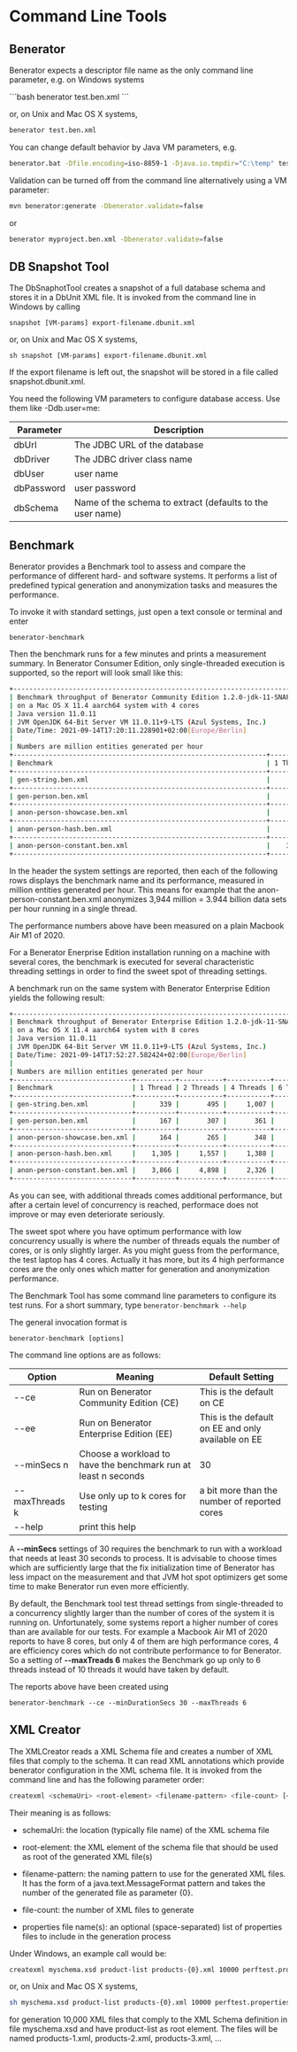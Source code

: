 # Command Line Tools

## Benerator

Benerator expects a descriptor file name as the only command line parameter, e.g. on Windows systems

<div class="termy">
```bash
benerator test.ben.xml
```
</div>

or, on Unix and Mac OS X systems,

```bash
benerator test.ben.xml
```

You can change default behavior by Java VM parameters, e.g.

```bash
benerator.bat -Dfile.encoding=iso-8859-1 -Djava.io.tmpdir="C:\temp" test.ben.xml
```

Validation can be turned off from the command line alternatively using a VM parameter:

```bash
mvn benerator:generate -Dbenerator.validate=false
```

or

```bash
benerator myproject.ben.xml -Dbenerator.validate=false
```

## DB Snapshot Tool

The DbSnaphotTool creates a snapshot of a full database schema and stores it in a DbUnit XML file. It is invoked from the command line in Windows by
calling

`snapshot [VM-params] export-filename.dbunit.xml`

or, on Unix and Mac OS X systems,

`sh snapshot [VM-params] export-filename.dbunit.xml`

If the export filename is left out, the snapshot will be stored in a file called snapshot.dbunit.xml.

You need the following VM parameters to configure database access. Use them like -Ddb.user=me:

| Parameter | Description |
| --- | --- |
| dbUrl | The JDBC URL of the database |
| dbDriver | The JDBC driver class name |
| dbUser | user name |
| dbPassword | user password |
| dbSchema | Name of the schema to extract (defaults to the user name) |

## Benchmark

Benerator provides a Benchmark tool to assess and compare the performance of different hard- and software systems.
It performs a list of predefined typical generation and anonymization tasks and measures the performance.

To invoke it with standard settings, just open a text console or terminal and enter

`benerator-benchmark`

Then the benchmark runs for a few minutes and prints a measurement summary.
In Benerator Consumer Edition, only single-threaded execution is supported, so the report will look small like this:

```bash
+---------------------------------------------------------------------------+
| Benchmark throughput of Benerator Community Edition 1.2.0-jdk-11-SNAPSHOT |
| on a Mac OS X 11.4 aarch64 system with 4 cores                            |
| Java version 11.0.11                                                      |
| JVM OpenJDK 64-Bit Server VM 11.0.11+9-LTS (Azul Systems, Inc.)           |
| Date/Time: 2021-09-14T17:20:11.228901+02:00[Europe/Berlin]                |
|                                                                           |
| Numbers are million entities generated per hour                           |
+----------------------------------------------------------------+----------+
| Benchmark                                                      | 1 Thread |
+----------------------------------------------------------------+----------+
| gen-string.ben.xml                                             |       59 |
+----------------------------------------------------------------+----------+
| gen-person.ben.xml                                             |      124 |
+----------------------------------------------------------------+----------+
| anon-person-showcase.ben.xml                                   |      121 |
+----------------------------------------------------------------+----------+
| anon-person-hash.ben.xml                                       |      562 |
+----------------------------------------------------------------+----------+
| anon-person-constant.ben.xml                                   |    3,944 |
+----------------------------------------------------------------+----------+
```

In the header the system settings are reported, then each of the following rows 
displays the benchmark name and its performance, measured in million entities 
generated per hour. 
This means for example that the anon-person-constant.ben.xml anonymizes 
3,944 million = 3.944 billion data sets per hour running in a single thread.

The performance numbers above have been measured on a plain Macbook Air M1 of 2020.

For a Benerator Enerprise Edition installation running on a machine with several cores, 
the benchmark is executed for several characteristic threading settings in order to 
find the sweet spot of threading settings. 

A benchmark run on the same system with Benerator Enterprise Edition yields the following result:

```bash
+-----------------------------------------------------------------------------+
| Benchmark throughput of Benerator Enterprise Edition 1.2.0-jdk-11-SNAPSHOT  |
| on a Mac OS X 11.4 aarch64 system with 8 cores                              |
| Java version 11.0.11                                                        |
| JVM OpenJDK 64-Bit Server VM 11.0.11+9-LTS (Azul Systems, Inc.)             |
| Date/Time: 2021-09-14T17:52:27.582424+02:00[Europe/Berlin]                  |
|                                                                             |
| Numbers are million entities generated per hour                             |
+------------------------------+----------+-----------+-----------+-----------+
| Benchmark                    | 1 Thread | 2 Threads | 4 Threads | 6 Threads |
+------------------------------+----------+-----------+-----------+-----------+
| gen-string.ben.xml           |      339 |       495 |     1,007 |       992 |
+------------------------------+----------+-----------+-----------+-----------+
| gen-person.ben.xml           |      167 |       307 |       361 |       267 |
+------------------------------+----------+-----------+-----------+-----------+
| anon-person-showcase.ben.xml |      164 |       265 |       348 |       250 |
+------------------------------+----------+-----------+-----------+-----------+
| anon-person-hash.ben.xml     |    1,305 |     1,557 |     1,388 |     1,457 |
+------------------------------+----------+-----------+-----------+-----------+
| anon-person-constant.ben.xml |    3,866 |     4,898 |     2,326 |     1,960 |
+------------------------------+----------+-----------+-----------+-----------+
```

As you can see, with additional threads comes additional performance, 
but after a certain level of concurrency is reached, performace does not improve 
or may even deteriorate seriously.

The sweet spot where you have optimum performance with low concurrency usually 
is where the number of threads equals the number of cores, or is only slightly larger. 
As you might guess from the performance, the test laptop has 4 cores. 
Actually it has more, but its 4 high performance cores are the only ones which matter 
for generation and anonymization performance.

The Benchmark Tool has some command line parameters to configure its test runs. 
For a short summary, type ```benerator-benchmark --help```

The general invocation format is

```benerator-benchmark [options]```

The command line options are as follows:


| Option | Meaning | Default Setting |
| --- | --- | --- |
| --ce | Run on Benerator Community Edition (CE) | This is the default on CE |
| --ee | Run on Benerator Enterprise Edition (EE) | This is the default on EE and only available on EE |
| --minSecs n | Choose a workload to have the benchmark run at least n seconds | 30 |
| --maxThreads k | Use only up to k cores for testing | a bit more than the number of reported cores |
| --help | print this help |

A **--minSecs** settings of 30 requires the benchmark to run with a workload 
that needs at least 30 seconds to process. It is advisable to choose times 
which are sufficiently large that the fix initialization time of Benerator 
has less impact on the measurement and that JVM hot spot optimizers get some 
time to make Benerator run even more efficiently.

By default, the Benchmark tool test thread settings from single-threaded to a concurrency 
slightly larger than the number of cores of the system it is running on. Unfortunately, 
some systems report a higher number of cores than are available for our tests.
For example a Macbook Air M1 of 2020 reports to have 8 cores, but only 4 of them are high 
performance cores, 4 are efficiency cores which do not contribute performance to for 
Benerator. So a setting of **--maxTreads 6** makes the Benchmark go up only to 6 threads 
instead of 10 threads it would have taken by default.

The reports above have been created using

```benerator-benchmark --ce --minDurationSecs 30 --maxThreads 6```

## XML Creator

The XMLCreator reads a XML Schema file and creates a number of XML files that comply to the schema. It can read XML annotations which provide
benerator configuration in the XML schema file. It is invoked from the command line and has the following parameter order:

```bash
createxml <schemaUri> <root-element> <filename-pattern> <file-count> [<properties file name(s)>]
```

Their meaning is as follows:

* schemaUri: the location (typically file name) of the XML schema file

* root-element: the XML element of the schema file that should be used as root of the generated XML file(s)

* filename-pattern: the naming pattern to use for the generated XML files. It has the form of a java.text.MessageFormat pattern and takes the number
  of the generated file as parameter {0}.

* file-count: the number of XML files to generate

* properties file name(s): an optional (space-separated) list of properties files to include in the generation process

Under Windows, an example call would be:

```bash
createxml myschema.xsd product-list products-{0}.xml 10000 perftest.properties
```

or, on Unix and Mac OS X systems,

```bash
sh myschema.xsd product-list products-{0}.xml 10000 perftest.properties
```

for generation 10,000 XML files that comply to the XML Schema definition in file myschema.xsd and have product-list as root element. The files will be
named products-1.xml, products-2.xml, products-3.xml, ...